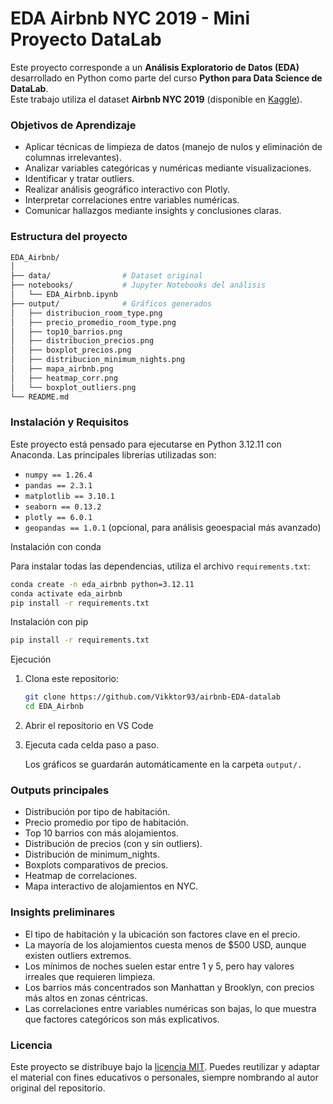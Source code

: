 # EDA Airbnb NYC 2019 - Mini Proyecto DataLab

Este proyecto corresponde a un **Análisis Exploratorio de Datos (EDA)** desarrollado en Python como parte del curso **Python para Data Science de DataLab**.  
Este trabajo utiliza el dataset **Airbnb NYC 2019** (disponible en [Kaggle](https://www.kaggle.com/dgomonov/new-york-city-airbnb-open-data)).

### Objetivos de Aprendizaje

- Aplicar técnicas de limpieza de datos (manejo de nulos y eliminación de columnas irrelevantes).  
- Analizar variables categóricas y numéricas mediante visualizaciones.  
- Identificar y tratar outliers.  
- Realizar análisis geográfico interactivo con Plotly.  
- Interpretar correlaciones entre variables numéricas.  
- Comunicar hallazgos mediante insights y conclusiones claras.


### Estructura del proyecto

```bash
EDA_Airbnb/
│
├── data/                # Dataset original
├── notebooks/           # Jupyter Notebooks del análisis
│   └── EDA_Airbnb.ipynb
├── output/              # Gráficos generados 
│   ├── distribucion_room_type.png
│   ├── precio_promedio_room_type.png
│   ├── top10_barrios.png
│   ├── distribucion_precios.png
│   ├── boxplot_precios.png
│   ├── distribucion_minimum_nights.png
│   ├── mapa_airbnb.png
│   ├── heatmap_corr.png
│   └── boxplot_outliers.png
└── README.md
```
### Instalación y Requisitos

Este proyecto está pensado para ejecutarse en Python 3.12.11 con Anaconda.
Las principales librerías utilizadas son:
- `numpy == 1.26.4`
- `pandas == 2.3.1`
- `matplotlib == 3.10.1`
- `seaborn == 0.13.2`
- `plotly == 6.0.1`
- `geopandas == 1.0.1` (opcional, para análisis geoespacial más avanzado)


Instalación con conda

Para instalar todas las dependencias, utiliza el archivo `requirements.txt`:

```bash
conda create -n eda_airbnb python=3.12.11
conda activate eda_airbnb
pip install -r requirements.txt
```
Instalación con pip
```bash
pip install -r requirements.txt
```

Ejecución

1. Clona este repositorio:
    ```bash
    git clone https://github.com/Vikktor93/airbnb-EDA-datalab
    cd EDA_Airbnb
    ```

2. Abrir el repositorio en VS Code
3. Ejecuta cada celda paso a paso.

    Los gráficos se guardarán automáticamente en la carpeta `output/.`

### Outputs principales

- Distribución por tipo de habitación.
- Precio promedio por tipo de habitación.
- Top 10 barrios con más alojamientos.
- Distribución de precios (con y sin outliers).
- Distribución de minimum_nights.
- Boxplots comparativos de precios.
- Heatmap de correlaciones.
- Mapa interactivo de alojamientos en NYC.

### Insights preliminares

- El tipo de habitación y la ubicación son factores clave en el precio.
- La mayoría de los alojamientos cuesta menos de $500 USD, aunque existen outliers extremos.
- Los mínimos de noches suelen estar entre 1 y 5, pero hay valores irreales que requieren limpieza.
- Los barrios más concentrados son Manhattan y Brooklyn, con precios más altos en zonas céntricas.
- Las correlaciones entre variables numéricas son bajas, lo que muestra que factores categóricos son más explicativos.

### Licencia

Este proyecto se distribuye bajo la [licencia MIT](https://github.com/Vikktor93/airbnb-EDA-datalab/blob/main/LICENSE).
Puedes reutilizar y adaptar el material con fines educativos o personales, siempre nombrando al autor original del repositorio.